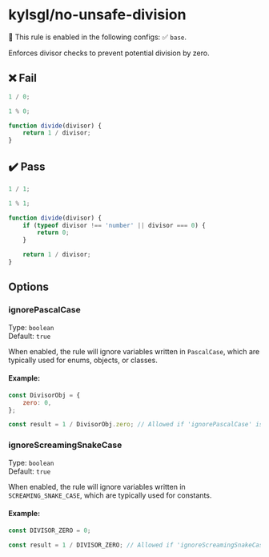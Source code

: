 # kylsgl/no-unsafe-division

💼 This rule is enabled in the following configs: ✅ `base`.

Enforces divisor checks to prevent potential division by zero.

## ❌ Fail

```js
1 / 0;

1 % 0;

function divide(divisor) {
	return 1 / divisor;
}
```

## ✔️ Pass

```js
1 / 1;

1 % 1;

function divide(divisor) {
	if (typeof divisor !== 'number' || divisor === 0) {
		return 0;
	}

	return 1 / divisor;
}
```

## Options

### ignorePascalCase

Type: `boolean`\
Default: `true`

When enabled, the rule will ignore variables written in `PascalCase`, which are typically used for enums, objects, or classes.

#### Example:

```js
const DivisorObj = {
	zero: 0,
};

const result = 1 / DivisorObj.zero; // Allowed if 'ignorePascalCase' is set to 'true'
```

### ignoreScreamingSnakeCase

Type: `boolean`\
Default: `true`

When enabled, the rule will ignore variables written in `SCREAMING_SNAKE_CASE`, which are typically used for constants.

#### Example:

```js
const DIVISOR_ZERO = 0;

const result = 1 / DIVISOR_ZERO; // Allowed if 'ignoreScreamingSnakeCase' is set to 'true'
```
